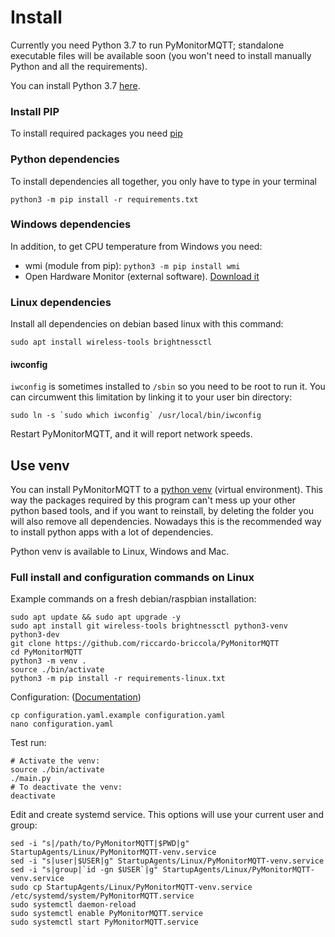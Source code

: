 # Install

Currently you need Python 3.7 to run PyMonitorMQTT; standalone executable files will be available soon (you won't need to install manually Python and all the requirements).


You can install Python 3.7 [here](https://www.python.org/downloads/).

### Install PIP

To install required packages you need [pip](https://www.makeuseof.com/tag/install-pip-for-python/)

### Python dependencies

To install dependencies all together, you only have to type in your terminal
```
python3 -m pip install -r requirements.txt
```

### Windows dependencies

In addition, to get CPU temperature from Windows you need:
* wmi (module from pip): `python3 -m pip install wmi`
* Open Hardware Monitor (external software). [Download it](https://openhardwaremonitor.org/downloads/)

### Linux dependencies

Install all dependencies on debian based linux with this command:

```shell
sudo apt install wireless-tools brightnessctl
```

#### iwconfig

`iwconfig` is sometimes installed to `/sbin` so you need to be root to run it. You can circumwent this limitation by linking it to your user bin directory:

```shell
sudo ln -s `sudo which iwconfig` /usr/local/bin/iwconfig
```

Restart PyMonitorMQTT, and it will report network speeds.

## Use venv

You can install PyMonitorMQTT to a [python venv](https://docs.python.org/3/library/venv.html) (virtual environment). This way the packages required by this program can't mess up your other python based tools, and if you want to reinstall, by deleting the folder you will also remove all dependencies. Nowadays this is the recommended way to install python apps with a lot of dependencies.

Python venv is available to Linux, Windows and Mac.

### Full install and configuration commands on Linux

Example commands on a fresh debian/raspbian installation:

```shell
sudo apt update && sudo apt upgrade -y
sudo apt install git wireless-tools brightnessctl python3-venv python3-dev
git clone https://github.com/riccardo-briccola/PyMonitorMQTT
cd PyMonitorMQTT
python3 -m venv .
source ./bin/activate
python3 -m pip install -r requirements-linux.txt
```

Configuration: ([Documentation](https://riccardo-briccola.github.io/PyMonitorMQTT/configuration/))

```shell
cp configuration.yaml.example configuration.yaml
nano configuration.yaml
```

Test run:

```shell
# Activate the venv:
source ./bin/activate
./main.py
# To deactivate the venv:
deactivate
```

Edit and create systemd service. This options will use your current user and group:

```shell
sed -i "s|/path/to/PyMonitorMQTT|$PWD|g" StartupAgents/Linux/PyMonitorMQTT-venv.service
sed -i "s|user|$USER|g" StartupAgents/Linux/PyMonitorMQTT-venv.service
sed -i "s|group|`id -gn $USER`|g" StartupAgents/Linux/PyMonitorMQTT-venv.service
sudo cp StartupAgents/Linux/PyMonitorMQTT-venv.service /etc/systemd/system/PyMonitorMQTT.service
sudo systemctl daemon-reload
sudo systemctl enable PyMonitorMQTT.service
sudo systemctl start PyMonitorMQTT.service
```
